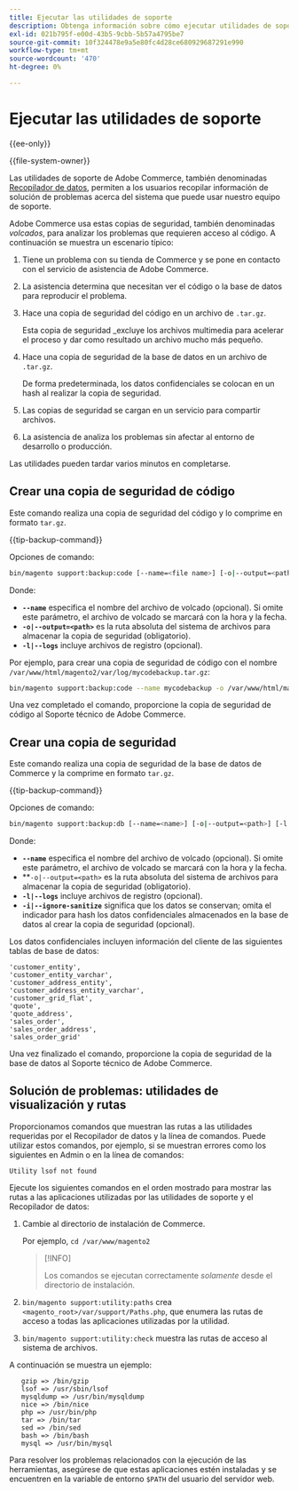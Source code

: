 ```yaml
---
title: Ejecutar las utilidades de soporte
description: Obtenga información sobre cómo ejecutar utilidades de soporte para solucionar problemas del proyecto de Adobe Commerce. Descubra las herramientas integradas de diagnóstico y asistencia.
exl-id: 021b795f-e00d-43b5-9cbb-5b57a4795be7
source-git-commit: 10f324478e9a5e80fc4d28ce680929687291e990
workflow-type: tm+mt
source-wordcount: '470'
ht-degree: 0%

---
```


# Ejecutar las utilidades de soporte

{{ee-only}}

{{file-system-owner}}

Las utilidades de soporte de Adobe Commerce, también denominadas [Recopilador de datos](https://experienceleague.adobe.com/en/docs/commerce-admin/systems/tools/support#data-collector), permiten a los usuarios recopilar información de solución de problemas acerca del sistema que puede usar nuestro equipo de soporte.

Adobe Commerce usa estas copias de seguridad, también denominadas _volcados_, para analizar los problemas que requieren acceso al código. A continuación se muestra un escenario típico:

1. Tiene un problema con su tienda de Commerce y se pone en contacto con el servicio de asistencia de Adobe Commerce.
1. La asistencia determina que necesitan ver el código o la base de datos para reproducir el problema.
1. Hace una copia de seguridad del código en un archivo de `.tar.gz`.

   Esta copia de seguridad _excluye los archivos multimedia para acelerar el proceso y dar como resultado un archivo mucho más pequeño.

1. Hace una copia de seguridad de la base de datos en un archivo de `.tar.gz`.

   De forma predeterminada, los datos confidenciales se colocan en un hash al realizar la copia de seguridad.

1. Las copias de seguridad se cargan en un servicio para compartir archivos.
1. La asistencia de analiza los problemas sin afectar al entorno de desarrollo o producción.

Las utilidades pueden tardar varios minutos en completarse.

## Crear una copia de seguridad de código

Este comando realiza una copia de seguridad del código y lo comprime en formato `tar.gz`.

{{tip-backup-command}}

Opciones de comando:

```bash
bin/magento support:backup:code [--name=<file name>] [-o|--output=<path>] [-l|--logs]
```

Donde:

- **`--name`** especifica el nombre del archivo de volcado (opcional). Si omite este parámetro, el archivo de volcado se marcará con la hora y la fecha.
- **`-o|--output=<path>`** es la ruta absoluta del sistema de archivos para almacenar la copia de seguridad (obligatorio).
- **`-l|--logs`** incluye archivos de registro (opcional).

Por ejemplo, para crear una copia de seguridad de código con el nombre `/var/www/html/magento2/var/log/mycodebackup.tar.gz`:

```bash
bin/magento support:backup:code --name mycodebackup -o /var/www/html/magento2/var/log
```

Una vez completado el comando, proporcione la copia de seguridad de código al Soporte técnico de Adobe Commerce.

## Crear una copia de seguridad

Este comando realiza una copia de seguridad de la base de datos de Commerce y la comprime en formato `tar.gz`.

{{tip-backup-command}}

Opciones de comando:

```bash
bin/magento support:backup:db [--name=<name>] [-o|--output=<path>] [-l|--logs] [-i|--ignore-sanitize]
```

Donde:

- **`--name`** especifica el nombre del archivo de volcado (opcional). Si omite este parámetro, el archivo de volcado se marcará con la hora y la fecha.
- **`-o|--output=<path>` es la ruta absoluta del sistema de archivos para almacenar la copia de seguridad (obligatorio).
- **`-l|--logs`** incluye archivos de registro (opcional).
- **`-i|--ignore-sanitize`** significa que los datos se conservan; omita el indicador para hash los datos confidenciales almacenados en la base de datos al crear la copia de seguridad (opcional).

Los datos confidenciales incluyen información del cliente de las siguientes tablas de base de datos:

```
'customer_entity',
'customer_entity_varchar',
'customer_address_entity',
'customer_address_entity_varchar',
'customer_grid_flat',
'quote',
'quote_address',
'sales_order',
'sales_order_address',
'sales_order_grid'
```

Una vez finalizado el comando, proporcione la copia de seguridad de la base de datos al Soporte técnico de Adobe Commerce.

## Solución de problemas: utilidades de visualización y rutas

Proporcionamos comandos que muestran las rutas a las utilidades requeridas por el Recopilador de datos y la línea de comandos. Puede utilizar estos comandos, por ejemplo, si se muestran errores como los siguientes en Admin o en la línea de comandos:

```
Utility lsof not found
```

Ejecute los siguientes comandos en el orden mostrado para mostrar las rutas a las aplicaciones utilizadas por las utilidades de soporte y el Recopilador de datos:

1. Cambie al directorio de instalación de Commerce.

   Por ejemplo, `cd /var/www/magento2`

   >[!INFO]
   >
   >Los comandos se ejecutan correctamente _solamente_ desde el directorio de instalación.

1. `bin/magento support:utility:paths` crea `<magento_root>/var/support/Paths.php`, que enumera las rutas de acceso a todas las aplicaciones utilizadas por la utilidad.
1. `bin/magento support:utility:check` muestra las rutas de acceso al sistema de archivos.

A continuación se muestra un ejemplo:

```
   gzip => /bin/gzip
   lsof => /usr/sbin/lsof
   mysqldump => /usr/bin/mysqldump
   nice => /bin/nice
   php => /usr/bin/php
   tar => /bin/tar
   sed => /bin/sed
   bash => /bin/bash
   mysql => /usr/bin/mysql
```

Para resolver los problemas relacionados con la ejecución de las herramientas, asegúrese de que estas aplicaciones estén instaladas y se encuentren en la variable de entorno `$PATH` del usuario del servidor web.
